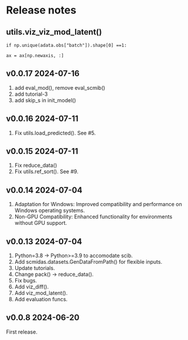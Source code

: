 # Release notes

## utils.viz_viz_mod_latent()


    if np.unique(adata.obs["batch"]).shape[0] ==1:

    ax = ax[np.newaxis, :]

## v0.0.17  2024-07-16

1. add eval_mod(), remove eval_scmib()
2. add tutorial-3
3. add skip_s in init_model()

## v0.0.16  2024-07-11

1. Fix utils.load_predicted(). See #5.

## v0.0.15  2024-07-11

1. Fix reduce_data()
2. Fix utils.ref_sort(). See #9.

## v0.0.14  2024-07-04

1. Adaptation for Windows: Improved compatibility and performance on Windows operating systems.
2. Non-GPU Compatibility: Enhanced functionality for environments without GPU support.

## v0.0.13  2024-07-04

1. Python=3.8 -> Python>=3.9 to accomodate scib.
2. Add scmidas.datasets.GenDataFromPath() for flexible inputs.
3. Update tutorials.
4. Change pack() -> reduce_data().
5. Fix bugs.
6. Add viz_diff().
7. Add viz_mod_latent().
8. Add evaluation funcs.

## v0.0.8  2024-06-20

First release.
